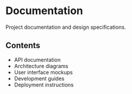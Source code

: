 # Documentation

Project documentation and design specifications.

## Contents
- API documentation
- Architecture diagrams
- User interface mockups
- Development guides
- Deployment instructions
